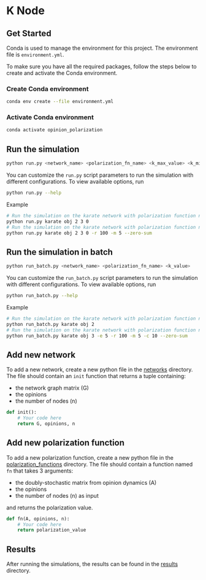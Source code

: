 # K Node

## Get Started

Conda is used to manage the environment for this project. The environment file is `environment.yml`.

To make sure you have all the required packages, follow the steps below to create and activate the Conda environment.

### Create Conda environment

```bash
conda env create --file environment.yml
```

### Activate Conda environment

```bash
conda activate opinion_polarization
```

## Run the simulation

```bash
python run.py <network_name> <polarization_fn_name> <k_max_value> <k_min_value> <experiment_index>
```

You can customize the `run.py` script parameters to run the simulation with different configurations. To view available options, run

```bash
python run.py --help
```

Example

```bash
# Run the simulation on the karate network with polarization function named obj, k_max=2, k_max=3 and experiment index 0
python run.py karate obj 2 3 0
# Run the simulation on the karate network with polarization function named obj, k_max=2, k_max=3, experiment index 0, 100 rounds, 5 memory, and zero-sum game
python run.py karate obj 2 3 0 -r 100 -m 5 --zero-sum
```

## Run the simulation in batch

```bash
python run_batch.py <network_name> <polarization_fn_name> <k_value>
```

You can customize the `run_batch.py` script parameters to run the simulation with different configurations. To view available options, run

```bash
python run_batch.py --help
```

Example

```bash
# Run the simulation on the karate network with polarization function named obj and k_max=k_min=2
python run_batch.py karate obj 2
# Run the simulation on the karate network with polarization function named obj, k_max=k_min=3, 5 experiments each k, 100 rounds, 5 memory, 10 core cpus, and zero-sum game
python run_batch.py karate obj 3 -e 5 -r 100 -m 5 -c 10 --zero-sum
```

## Add new network

To add a new network, create a new python file in the [networks](./networks) directory. The file should contain an `init` function that returns a tuple containing:

- the network graph matrix (G)
- the opinions
- the number of nodes (n)

```python
def init():
    # Your code here
    return G, opinions, n
```

## Add new polarization function

To add a new polarization function, create a new python file in the [polarization_functions](./polarization_functions) directory. The file should contain a function named `fn` that takes 3 arguments:

- the doubly-stochastic matrix from opinion dynamics (A)
- the opinions
- the number of nodes (n) as input

and returns the polarization value.

```python
def fn(A, opinions, n):
    # Your code here
    return polarization_value
```

## Results

After running the simulations, the results can be found in the [results](./results) directory.
